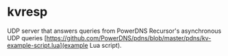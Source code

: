 # kvresp
UDP server that answers queries from PowerDNS Recursor's asynchronous UDP queries [https://github.com/PowerDNS/pdns/blob/master/pdns/kv-example-script.lua](example Lua script).
